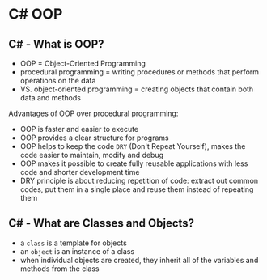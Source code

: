 # C# OOP

## C# - What is OOP?

- OOP = Object-Oriented Programming
- procedural programming = writing procedures or methods that perform operations on the data
- VS. object-oriented programming = creating objects that contain both data and methods

Advantages of OOP over procedural programming:
- OOP is faster and easier to execute
- OOP provides a clear structure for programs
- OOP helps to keep the code `DRY` (Don't Repeat Yourself), makes the code easier to maintain, modify and debug
- OOP makes it possible to create fully reusable applications with less code and shorter development time
- DRY principle is about reducing repetition of code: extract out common codes, put them in a single place and reuse them instead of repeating them

## C# - What are Classes and Objects?

- a `class` is a template for objects
- an `object` is an instance of a class
- when individual objects are created, they inherit all of the variables and methods from the class